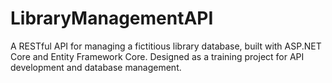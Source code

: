 # LibraryManagementAPI
A RESTful API for managing a fictitious library database, built with ASP.NET Core and Entity Framework Core. Designed as a training project for API development and database management.
